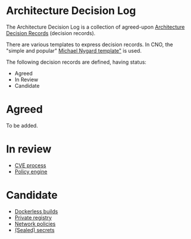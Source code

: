 # Architecture Decision Log

The Architecture Decision Log is a collection of agreed-upon [Architecture Decision Records](https://adr.github.io/) (decision records).

There are various templates to express decision records. In CNO, the "simple and popular" [Michael Nygard template"](https://github.com/joelparkerhenderson/architecture_decision_record/blob/master/adr_template_by_michael_nygard.md) is used.

The following decision records are defined, having status:

- Agreed
- In Review
- Candidate

# Agreed

To be added.

# In review

- [CVE process](./cve_process.md)
- [Policy engine](./policy_engine.md)

# Candidate

- [Dockerless builds](./dockerless_builds.md)
- [Private registry](./private_registry.md)
- [Network policies](./network_policies.md)
- [(Sealed) secrets](./secrets.md)
